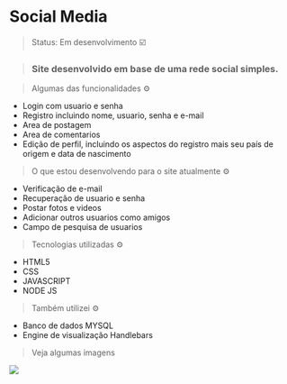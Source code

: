 <h1>Social Media</h1>

> Status: Em desenvolvimento ☑️


> ### Site desenvolvido em base de uma rede social simples.


> Algumas das funcionalidades ⚙️

+ Login com usuario e senha
+ Registro incluindo nome, usuario, senha e e-mail
+ Area de postagem
+ Area de comentarios
+ Edição de perfil, incluindo os aspectos do registro mais seu país de origem e data de nascimento


> O que estou desenvolvendo para o site atualmente ⚙️

+ Verificação de e-mail
+ Recuperação de usuario e senha
+ Postar fotos e videos
+ Adicionar outros usuarios como amigos
+ Campo de pesquisa de usuarios

> Tecnologias utilizadas ⚙️
+ HTML5
+ CSS
+ JAVASCRIPT
+ NODE JS

> Também utilizei ⚙️
+ Banco de dados MYSQL
+ Engine de visualização Handlebars


> Veja algumas imagens

<img src="/SM-photos/log.png">
